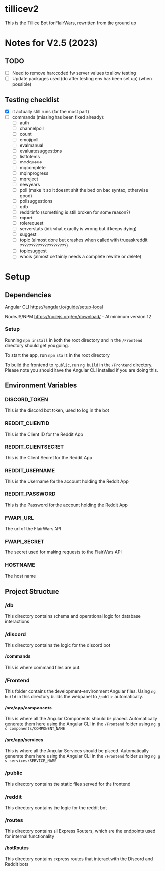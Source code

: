 # tillicev2
This is the Tillice Bot for FlairWars, rewritten from the ground up

# Notes for V2.5 (2023)

## TODO
- [ ] Need to remove hardcoded fw server values to allow testing
- [ ] Update packages used (do after testing env has been set up) (when possible)

## Testing checklist
- [x] it actually still runs (for the most part)
- [ ] commands (missing has been fixed already):
    - [ ] auth
    - [ ] channelpoll
    - [ ] count
    - [ ] emojipoll
    - [ ] evalmanual
    - [ ] evaluatesuggestions
    - [ ] listtotems
    - [ ] modqueue
    - [ ] mqcomplete
    - [ ] mqinprogress
    - [ ] mqreject
    - [ ] newyears
    - [ ] poll (make it so it doesnt shit the bed on bad syntax, otherwise good)
    - [ ] pollsuggestions
    - [ ] qdb
    - [ ] redditinfo (something is still broken for some reason?)
    - [ ] report
    - [ ] rolerequest
    - [ ] serverstats (idk what exactly is wrong but it keeps dying)
    - [ ] suggest
    - [ ] topic (almost done but crashes when called with trueaskreddit ?????????????????????)
    - [ ] topicsuggest
    - [ ] whois (almost certainly needs a complete rewrite or delete) 

# Setup
## Dependencies
Angular CLI https://angular.io/guide/setup-local

NodeJS/NPM https://nodejs.org/en/download/ - At minimum version 12
### Setup
Running `npm install` in both the root directory and in the `/Frontend` directory should get you going.

To start the app, run `npm start` in the root directory

To build the frontend to `/public`, run `ng build` in the `/Frontend` directory. Please note you should have the Angular CLI installed if you are doing this.

## Environment Variables
### DISCORD_TOKEN
This is the discord bot token, used to log in the bot

### REDDIT_CLIENTID
This is the Client ID for the Reddit App

### REDDIT_CLIENTSECRET
This is the Client Secret for the Reddit App

### REDDIT_USERNAME
This is the Username for the account holding the Reddit App

### REDDIT_PASSWORD
This is the Password for the account holding the Reddit App

### FWAPI_URL
The url of the FlairWars API

### FWAPI_SECRET
The secret used for making requests to the FlairWars API

### HOSTNAME
The host name

## Project Structure

### /db
This directory contains schema and operational logic for database interactions

### /discord
This directory contains the logic for the discord bot
#### /commands
This is where command files are put.

### /Frontend
This folder contains the development-environment Angular files. Using `ng build` in this directory builds the webpanel to `/public` automatically.

#### /src/app/components
This is where all the Angular Components should be placed. Automatically generate them here using the Angular CLI in the `/Frontend` folder using `ng g c components/COMPONENT_NAME`

#### /src/app/services
This is where all the Angular Services should be placed. Automatically generate them here using the Angular CLI in the `/Frontend` folder using `ng g s services/SERVICE_NAME`

### /public
This directory contains the static files served for the frontend

### /reddit
This directory contains the logic for the reddit bot

### /routes
This directory contains all Express Routers, which are the endpoints used for internal functionality

#### /botRoutes
This directory contains express routes that interact with the Discord and Reddit bots

